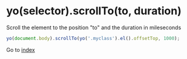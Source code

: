 # yo(selector).scrollTo(to, duration)

Scroll the element to the position "to" and the duration in mileseconds

```javascript
yo(document.body).scrollTo(yo('.myclass').el().offsetTop, 1000);
```

Go to [index](toc.md)